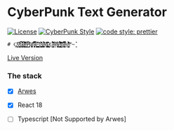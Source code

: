# CyberPunk Text Generator

[![License](https://img.shields.io/badge/license-MIT-blue.svg?style=flat-square)](https://github.com/inPhoenix/)
[![CyberPunk Style](https://img.shields.io/badge/theme-cyberpunk-%23553344.svg)](https://inphoenix.github.io/inPhoenix/)
[![code style: prettier](https://img.shields.io/badge/code_style-prettier-ff69b4.svg?style=flat-square)](https://github.com/prettier/prettier)

    # Ç̸͙̖͎̱̞̖͔̘̲̓͠y̴̡͚̟̟̘͔̗̲̼̗̝͇̒̂͌͑̕b̷̛̭̣̗̪̙̦̙̱̜̯̃͛̈̽͗̈́̌̀̈́̂̏͆̌͠ę̸̭̜͚̫̠̱̗̳͉̏̽͛̈̍̏͋̌̊͒̕̚̚ř̶̢͙͎̙̄͆̈̚͘P̶̡͓͙͎̯̰̳͊̌͛̇̒̒̋u̸̧̹͔̫͓̝̫̩̭̥̼̅̃n̵̡̨̞͎͖̥͈͆̋̋̿̐̇̈́̃̌̄̿́̅͘͠ķ̴̦͍̻̪̰̩̺̂̏̌̀̔͝ ̴̡̥̬̺̳̱̜̱͕̥̙̜́͂͠ͅŢ̴͍̪̪̮͔͇̮̍̀̒͌̎̑͊̂ę̷̨̖͓̘͓̪͎͎͈̜͛̈̄͐̈́̊̍̚͠x̶̢̦͚̎͐̑͘t̷̡̡͙͚̮̬̹̟̬̜̬̬̯̤̐̈̀̀͛̓̈́͘̚͘͜ ̷͉͓̟̰͕͍̄ͅͅĢ̶̛̟̭̱̮̘͙͓̯͎̞̳́̀̈̇́̑̔͆͊͠͝ė̷̯̈́̎͘͠n̴̡̜̫̘͕̜̘͚̬͉͙̉́͗͐̅͘ĕ̵̢̧̛̳͇̠̜̱̦͚̯͔̩͇̲̥̊͌̊̀͒͂́̅́̒́̑r̸̳̬̲̳̬̾́̆̍͛̈́̋̇́̋̀a̵̡͖̣̝̜͖͕̬̲̅̿̋̿̐̔̌̕͜͝ͅṫ̶̯͛ơ̸̧̜̮̖͙̳̟̫͕͖̈̈́͛̏͒̌̊͠r̴̬̽

[Live Version](https://inPhoenix.github.io/inCyberText)

### The stack

- [x] [Arwes](https://arwes.dev/)
- [x] React 18
- [ ] Typescript [Not Supported by Arwes]


